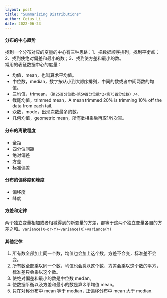 ```yaml
---
layout: post
title: "Summarizing Distributions"
author: Cetus Li
date: 2022-06-23
---
```

#### 分布的中心趋势
找到一个分布对应的变量的中心有三种思路：1、把数据顺序排列，找到平衡点；2、找到使绝对偏差和最小的数；3、找到使方差和最小的数。
<br/>常用的表征数据中心的度量：
- 均值，mean，也叫算术平均值。
- 中位数，median，数字按从小到大顺序排列，中间的数或者中间两数的均值。
- 三均值，trimean，`（第25百分位数+第50百分位数*2+第75百分位数）/4`.
- 截尾均值，trimmed mean，A mean trimmed 20% is trimming 10% off the data from each tail.
- 众数，mode，出现次数最多的数。
- 几何均值，geometric mean，所有数相乘后再取1/N次幂。

#### 分布的离散程度
- 全距
- 四分位间距
- 绝对偏差
- 方差
- 标准偏差

#### 分布的偏移度和峰度
- 偏移度
- 峰度

#### 方差和定律
两个独立变量相加或者相减得到的新变量的方差，都等于这两个独立变量各自的方差之和。`variance(X+or-Y)=variance(X)+variance(Y)`

#### 其他定律
1. 所有数全部加上同一个数，均值也会加上这个数，方差不会变，标准差不会变。
2. 所有数全部乘以同一个数，均值也会乘以这个数，方差会乘以这个数的平方，标准差只会乘以这个数。
3. 使绝对偏差和最小的数是中位数 median。
4. 使数据平衡以及方差和最小的数是算术平均值 mean。
5. 只在对称分布中 mean 等于 median，正偏移分布中 mean 大于 median.
